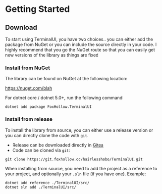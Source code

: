 # Getting Started

## Download

To start using TerminalUI, you have two choices.. you can either add the package from NuGet or you can include the source directly in your code.
I highly recommend that you go the NuGet route so that you can easily get new versions of the library as things are fixed

### Install from NuGet

The library can be found on NuGet at the following location:

https://nuget.com/blah

For dotnet core / dotnet 5.0+, run the following command

```
dotnet add package FoxHollow.TerminalUI
```


### Install from release

To install the library from source, you can either use a release version or you can directly clone the code with `git`.


* Release can be downloaded directly in [Gitea](https://git.foxhollow.cc/hairlesshobo/TerminalUI/releases)
* Code can be cloned via `git`:
```
git clone https://git.foxhollow.cc/hairlesshobo/TerminalUI.git
```

When installing from source, you need to add the project as a reference to your project, and optionally your `.sln` file (if you have one). Example:

```
dotnet add reference ./TerminalUI/src/
dotnet sln add ./TerminalUI/src/
```